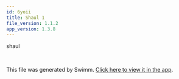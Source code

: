 ```yaml
---
id: 6yoii
title: Shaul 1
file_version: 1.1.2
app_version: 1.3.8
---
```


shaul

<br/>

This file was generated by Swimm. [Click here to view it in the app](https://app.swimm.io/repos/Z2l0aHViJTNBJTNBc2hhdWwtdGVzdCUzQSUzQVNoYXVsQW1yYW5T/docs/6yoii).
